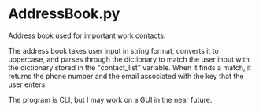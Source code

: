 # AddressBook.py
Address book used for important work contacts.

The address book takes user input in string format, converts it to uppercase, and parses through the dictionary to match the user input with the dictionary stored in the "contact_list" variable. When it finds a match, it returns the phone number and the email associated with the key that the user enters. 

The program is CLI, but I may work on a GUI in the near future. 
